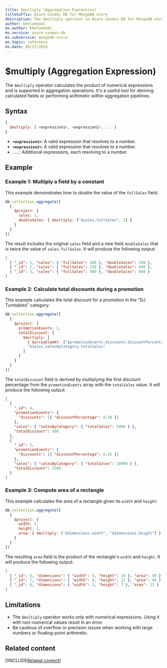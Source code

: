 ```yaml
---
title: $multiply (Aggregation Expression)
titleSuffix: Azure Cosmos DB for MongoDB vCore
description: The $multiply operator in Azure Cosmos DB for MongoDB vCore calculates the product of numerical expressions.
author: khelanmodi
ms.author: khelanmodi
ms.service: azure-cosmos-db
ms.subservice: mongodb-vcore
ms.topic: reference
ms.date: 09/27/2024
---
```


# $multiply (Aggregation Expression)

The `$multiply` operator calculates the product of numerical expressions and is supported in aggregation operations. It's a useful tool for deriving calculated fields or performing arithmetic within aggregation pipelines.

## Syntax

```javascript
{
  $multiply: [ <expression1>, <expression2>, ... ]
}
```

- **`<expression1>`**: A valid expression that resolves to a number.
- **`<expression2>`**: A valid expression that resolves to a number.
- **`...`**: Additional expressions, each resolving to a number.

## Example

### Example 1: Multiply a field by a constant

This example demonstrates how to double the value of the `fullSales` field:

```javascript
db.collection.aggregate([
  {
    $project: {
      sales: 1,
      doubleSales: { $multiply: ["$sales.fullSales", 2] }
    }
  }
])
```

The result includes the original `sales` field and a new field `doubleSales` that is twice the value of `sales.fullSales`. It will produce the following output:
```json
[
  { "_id": 1, "sales": { "fullSales": 100 }, "doubleSales": 200 },
  { "_id": 2, "sales": { "fullSales": 250 }, "doubleSales": 500 },
  { "_id": 3, "sales": { "fullSales": 400 }, "doubleSales": 800 }
]
```

### Example 2: Calculate total discounts during a promotion

This example calculates the total discount for a promotion in the "DJ Turntables" category:

```javascript
db.collection.aggregate([
  {
    $project: {
      promotionEvents: 1,
      totalDiscount: {
        $multiply: [
          { $arrayElemAt: ["$promotionEvents.discounts.discountPercentage", 0] },
          "$sales.salesByCategory.totalSales"
        ]
      }
    }
  }
])
```

The `totalDiscount` field is derived by multiplying the first discount percentage from the `promotionEvents` array with the `totalSales` value. It will produce the following output:
```json
[
  {
    "_id": 4,
    "promotionEvents": {
      "discounts": [{ "discountPercentage": 0.10 }]
    },
    "sales": { "salesByCategory": { "totalSales": 5000 } },
    "totalDiscount": 500
  },
  {
    "_id": 5,
    "promotionEvents": {
      "discounts": [{ "discountPercentage": 0.15 }]
    },
    "sales": { "salesByCategory": { "totalSales": 10000 } },
    "totalDiscount": 1500
  }
]
```

### Example 3: Compute area of a rectangle

This example calculates the area of a rectangle given its `width` and `height`:

```javascript
db.collection.aggregate([
  {
    $project: {
      width: 1,
      height: 1,
      area: { $multiply: ["$dimensions.width", "$dimensions.height"] }
    }
  }
])
```

The resulting `area` field is the product of the rectangle's `width` and `height`. It will produce the following output:
```json
[
  { "_id": 6, "dimensions": { "width": 5, "height": 10 }, "area": 50 },
  { "_id": 7, "dimensions": { "width": 8, "height": 12 }, "area": 96 },
  { "_id": 8, "dimensions": { "width": 3, "height": 7 }, "area": 21 }
]
```

## Limitations

- The `$multiply` operator works only with numerical expressions. Using it with non-numerical values result in an error.
- Be cautious of overflow or precision issues when working with large numbers or floating-point arithmetic.

## Related content
[!INCLUDE[Related content](../includes/related-content.md)]